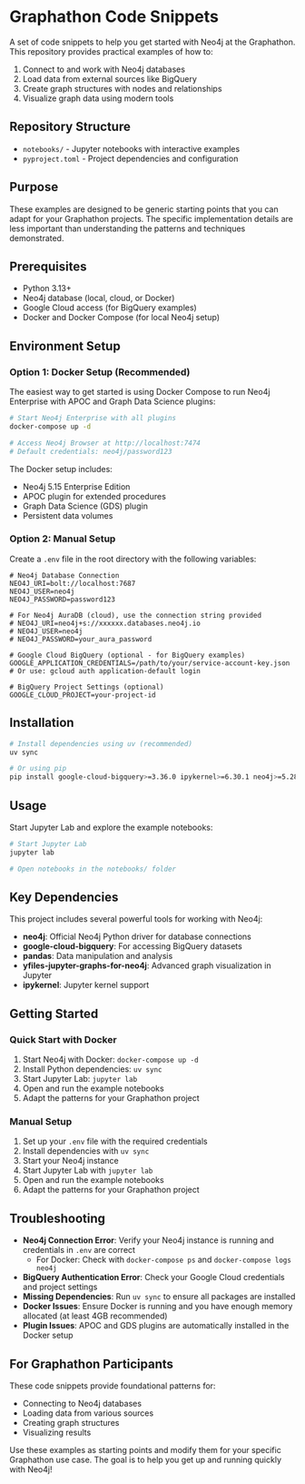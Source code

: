 # Graphathon Code Snippets

A set of code snippets to help you get started with Neo4j at the Graphathon. This repository provides practical examples of how to:

1. Connect to and work with Neo4j databases
2. Load data from external sources like BigQuery
3. Create graph structures with nodes and relationships
4. Visualize graph data using modern tools

## Repository Structure

- `notebooks/` - Jupyter notebooks with interactive examples
- `pyproject.toml` - Project dependencies and configuration

## Purpose

These examples are designed to be generic starting points that you can adapt for your Graphathon projects. The specific implementation details are less important than understanding the patterns and techniques demonstrated.

## Prerequisites

- Python 3.13+
- Neo4j database (local, cloud, or Docker)
- Google Cloud access (for BigQuery examples)
- Docker and Docker Compose (for local Neo4j setup)

## Environment Setup

### Option 1: Docker Setup (Recommended)

The easiest way to get started is using Docker Compose to run Neo4j Enterprise with APOC and Graph Data Science plugins:

```bash
# Start Neo4j Enterprise with all plugins
docker-compose up -d

# Access Neo4j Browser at http://localhost:7474
# Default credentials: neo4j/password123
```

The Docker setup includes:
- Neo4j 5.15 Enterprise Edition
- APOC plugin for extended procedures
- Graph Data Science (GDS) plugin
- Persistent data volumes

### Option 2: Manual Setup

Create a `.env` file in the root directory with the following variables:

```env
# Neo4j Database Connection
NEO4J_URI=bolt://localhost:7687
NEO4J_USER=neo4j
NEO4J_PASSWORD=password123

# For Neo4j AuraDB (cloud), use the connection string provided
# NEO4J_URI=neo4j+s://xxxxxx.databases.neo4j.io
# NEO4J_USER=neo4j
# NEO4J_PASSWORD=your_aura_password

# Google Cloud BigQuery (optional - for BigQuery examples)
GOOGLE_APPLICATION_CREDENTIALS=/path/to/your/service-account-key.json
# Or use: gcloud auth application-default login

# BigQuery Project Settings (optional)
GOOGLE_CLOUD_PROJECT=your-project-id
```

## Installation

```bash
# Install dependencies using uv (recommended)
uv sync

# Or using pip
pip install google-cloud-bigquery>=3.36.0 ipykernel>=6.30.1 neo4j>=5.28.2 pandas>=2.3.2 yfiles-jupyter-graphs-for-neo4j>=1.7.0
```

## Usage

Start Jupyter Lab and explore the example notebooks:

```bash
# Start Jupyter Lab
jupyter lab

# Open notebooks in the notebooks/ folder
```

## Key Dependencies

This project includes several powerful tools for working with Neo4j:

- **neo4j**: Official Neo4j Python driver for database connections
- **google-cloud-bigquery**: For accessing BigQuery datasets
- **pandas**: Data manipulation and analysis
- **yfiles-jupyter-graphs-for-neo4j**: Advanced graph visualization in Jupyter
- **ipykernel**: Jupyter kernel support

## Getting Started

### Quick Start with Docker

1. Start Neo4j with Docker: `docker-compose up -d`
2. Install Python dependencies: `uv sync`
3. Start Jupyter Lab: `jupyter lab`
4. Open and run the example notebooks
5. Adapt the patterns for your Graphathon project

### Manual Setup

1. Set up your `.env` file with the required credentials
2. Install dependencies with `uv sync`
3. Start your Neo4j instance
4. Start Jupyter Lab with `jupyter lab`
5. Open and run the example notebooks
6. Adapt the patterns for your Graphathon project

## Troubleshooting

- **Neo4j Connection Error**: Verify your Neo4j instance is running and credentials in `.env` are correct
  - For Docker: Check with `docker-compose ps` and `docker-compose logs neo4j`
- **BigQuery Authentication Error**: Check your Google Cloud credentials and project settings
- **Missing Dependencies**: Run `uv sync` to ensure all packages are installed
- **Docker Issues**: Ensure Docker is running and you have enough memory allocated (at least 4GB recommended)
- **Plugin Issues**: APOC and GDS plugins are automatically installed in the Docker setup

## For Graphathon Participants

These code snippets provide foundational patterns for:
- Connecting to Neo4j databases
- Loading data from various sources
- Creating graph structures
- Visualizing results

Use these examples as starting points and modify them for your specific Graphathon use case. The goal is to help you get up and running quickly with Neo4j!

